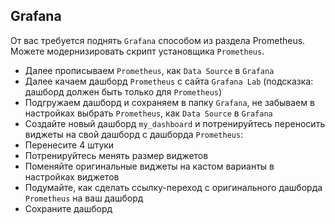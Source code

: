 ## Grafana

От вас требуется поднять `Grafana` способом из раздела Prometheus. Можете модернизировать скрипт установщика `Prometheus`.
 - Далее прописываем `Prometheus`, как `Data Source` в `Grafana`
 - Далее качаем дашборд `Prometheus` с сайта `Grafana Lab` (подсказка: дашборд должен быть только для `Prometheus`)
 - Подгружаем дашборд и сохраняем в папку `Grafana`, не забываем в настройках выбрать `Prometheus`, как `Data Source` в `Grafana`
 - Создайте новый дашборд `my_dashboard` и потренируйтесь переносить виджеты на свой дашборд с дашборда `Prometheus`:
  - Перенесите 4 штуки
  - Потренируйтесь менять размер виджетов
  - Поменяйте оригинальные виджеты на кастом варианты в настройках виджетов
  - Подумайте, как сделать ссылку-переход с оригинального дашборда `Prometheus` на ваш дашборд
  - Сохраните дашборд
